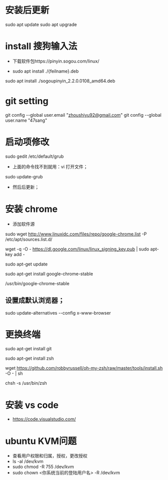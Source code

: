 # 安装后更新

sudo apt update
sudo apt upgrade

# install 搜狗输入法

- 下载软件包https://pinyin.sogou.com/linux/

- sudo apt install ./{feilname}.deb

sudo apt install ./sogoupinyin_2.2.0.0108_amd64.deb

# git setting

git config --global user.email "zhoushiyu92@gmail.com"
git config --global user.name "47sang"

# 启动项修改

sudo gedit /etc/default/grub

- 上面的命令找不到就用：vi 打开文件；

sudo update-grub

- 然后后更新；

# 安装 chrome

- 添加软件源

sudo wget http://www.linuxidc.com/files/repo/google-chrome.list -P /etc/apt/sources.list.d/

wget -q -O - https://dl.google.com/linux/linux_signing_key.pub | sudo apt-key add -

sudo apt-get update

sudo apt-get install google-chrome-stable

/usr/bin/google-chrome-stable

## 设置成默认浏览器；

sudo update-alternatives --config x-www-browser

# 更换终端

sudo apt-get install git

sudo apt-get install zsh

wget https://github.com/robbyrussell/oh-my-zsh/raw/master/tools/install.sh -O - | sh

chsh -s /usr/bin/zsh

# 安装 vs code

- https://code.visualstudio.com/

# ubuntu KVM问题
- 查看用户权限和归属，授权，更改授权
- ls -al /dev/kvm
- sudo chmod -R 755 /dev/kvm
- sudo chown <你系统当前的登陆用户名> -R /dev/kvm
